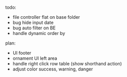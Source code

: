todo:
- file controller flat on base folder
- bug hide input date
- bug auto filter on BE
- handle dynamic order by



plan:
- UI footer
- ornament UI left area
- handle right click row table (show shorthand action)
- adjust color success, warning, danger